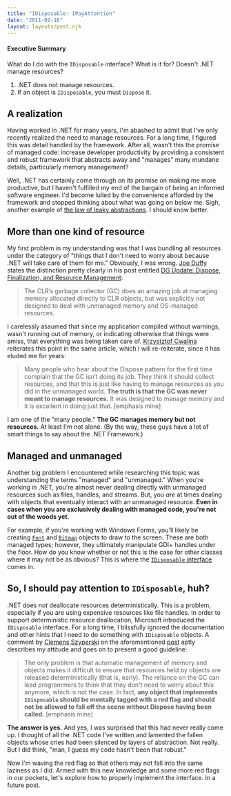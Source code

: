 ```yaml
---
title: "IDisposable: IPayAttention"
date: "2011-02-16"
layout: layouts/post.njk
---
```


#### Executive Summary

What do I do with the `IDisposable` interface? What is it for? Doesn't .NET manage resources?

1. .NET does not manage resources.
2. If an object is `IDisposable`, you must `Dispose` it.

## A realization

Having worked in .NET for many years, I'm abashed to admit that I've only recently realized the need to manage resources. For a long time, I figured this was detail handled by the framework. After all, wasn't this the promise of managed code: increase developer productivity by providing a consistent and robust framework that abstracts away and "manages" many mundane details, particularly memory management?

Well, .NET has certainly come through on its promise on making me more productive, but I haven't fulfilled my end of the bargain of being an informed software engineer. I'd become lulled by the convenience afforded by the framework and stopped thinking about what was going on below me. Sigh, another example of [the law of leaky abstractions](http://www.joelonsoftware.com/articles/LeakyAbstractions.html). I should know better.

## More than one kind of resource

My first problem in my understanding was that I was bundling all resources under the category of "things that I don't need to worry about because .NET will take care of them for me." Obviously, I was wrong. [Joe Duffy](http://www.bluebytesoftware.com/blog/default.aspx) states the distinction pretty clearly in his post entitled [DG Update: Dispose, Finalization, and Resource Management](http://www.bluebytesoftware.com/blog/2005/04/08/DGUpdateDisposeFinalizationAndResourceManagement.aspx):

> The CLR’s garbage collector (GC) does an amazing job at managing memory allocated directly to CLR objects, but was explicitly not designed to deal with unmanaged memory and OS-managed resources.

I carelessly assumed that since my application compiled without warnings, wasn't running out of memory, or indicating otherwise that things were amiss, that everything was being taken care of. [Krzystztof Cwalina](http://blogs.msdn.com/b/kcwalina/) reiterates this point in the same article, which I will re-reiterate, since it has eluded me for years:

> Many people who hear about the Dispose pattern for the first time complain that the GC isn’t doing its job. They think it should collect resources, and that this is just like having to manage resources as you did in the unmanaged world. **The truth is that the GC was never meant to manage resources.** It was designed to manage memory and it is excellent in doing just that. \[emphasis mine\]

I am one of the "many people." **The GC manages memory but not resources.** At least I'm not alone. (By the way, these guys have a lot of smart things to say about the .NET Framework.)

## Managed and unmanaged

Another big problem I encountered while researching this topic was understanding the terms "managed" and "unmanaged." When you're working in .NET, you're almost never dealing directly with unmanaged resources such as files, handles, and streams. But, you _are_ at times dealing with objects that eventually interact with an unmanaged resource. **Even in cases when you are exclusively dealing with managed code, you're not out of the woods yet.**

For example, if you're working with Windows Forms, you'll likely be creating [`Font`](http://msdn.microsoft.com/en-us/library/system.drawing.font.aspx) and [`Bitmap`](http://msdn.microsoft.com/en-us/library/system.drawing.bitmap.aspx) objects to draw to the screen. These are both managed types; however, they ultimately manipulate GDI+ handles under the floor. How do you know whether or not this is the case for other classes where it may not be as obvious? This is where the [`IDisposable` interface](http://msdn.microsoft.com/en-us/library/system.idisposable.aspx) comes in.

## So, I should pay attention to `IDisposable`, huh?

.NET does _not_ deallocate resources deterministically. This is a problem, especially if you are using expensive resources like file handles. In order to support deterministic resource deallocation, Microsoft introduced the `IDisposable` interface. For a long time, I blissfully ignored the documentation and other hints that I need to do something with `IDisposable` objects. A comment by [Clemens Szyperski](http://research.microsoft.com/en-us/um/people/cszypers/) on the aforementioned [post](http://www.bluebytesoftware.com/blog/2005/04/08/DGUpdateDisposeFinalizationAndResourceManagement.aspx) aptly describes my attitude and goes on to present a good guideline:

> The only problem is that automatic management of memory and objects makes it difficult to ensure that resources held by objects are released deterministically (that is, early). The reliance on the GC can lead programmers to think that they don't need to worry about this anymore, which is not the case. In fact, **any object that implements `IDisposable` should be mentally tagged with a red flag and should not be allowed to fall off the scene without Dispose having been called.** \[emphasis mine\]

**The answer is yes.** And yes, I was surprised that this had never really come up. I thought of all the .NET code I've written and lamented the fallen objects whose cries had been silenced by layers of abstraction. Not really. But I did think, "man, I guess my code hasn't been that robust."

Now I'm waving the red flag so that others may not fall into the same laziness as I did. Armed with this new knowledge and some more red flags in our pockets, let's explore how to properly implement the interface. In a future post.
